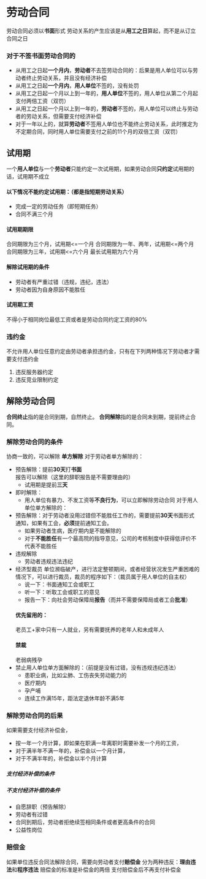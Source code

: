 # 劳动合同
劳动合同必须以**书面**形式
劳动关系的产生应该是从**用工之日**算起，而不是从订立合同之日
### 对于不签书面劳动合同的
- 从用工之日起**一个月内**，**劳动者**不去签劳动合同的：后果是用人单位可以与劳动者终止劳动关系，并且没有经济补偿
- 从用工之日起**一个月内**，**用人单位**不签的，没有处罚
- 从用工之日起一个月以上到一年的，**用人单位**不签的，用人单位从第二个月起支付两倍工资（双罚）
- 从用工之日起一个月以上到一年的，**劳动者**不签的，用人单位可以终止与劳动者的劳动关系，但需要支付经济补偿
- 对于一年以上的，就算**劳动者**不签用人单位也不能终止劳动关系，此时推定为不定期合同，同时用人单位需要支付之前的11个月的双倍工资（双罚）
## 试用期
一个**用人单位**与一个**劳动者**只能约定一次试用期，如果劳动合同**只约定**试用期的话，试用期不成立
#### 以下情况不能约定试用期：（都是指短期劳动关系）
- 完成一定的劳动任务（即短期任务）
- 合同不满三个月
#### 试用期期限
合同期限为三个月，试用期<=一个月
合同期限为一年、两年，试用期<=两个月
合同期限为三年，试用期<=六个月
最长试用期为六个月
#### 解除试用期的条件
- 劳动者有严重过错（违规，违纪，违法）
- 劳动者因为自身原因不能胜任
#### 试用期工资
不得小于相同岗位最低工资或者是劳动合同约定工资的80%
### 违约金
不允许用人单位任意约定由劳动者承担违约金，只有在下列两种情况下劳动者才需要支付违约金
1. 违反服务器约定
2. 违反竞业限制约定
## 解除劳动合同
**合同终止**指的是合同到期，自然终止。
**合同解除**指的是合同未到期，提前终止合同。
### 解除劳动合同的条件
协商一致的，可以解除
**单方解除**
对于劳动者单方解除的：
- 预告解除：提前**30天**打**书面**报告可以解除（这里的辞职报告是不需要理由的）
	- 试用期是提前**三天**
- 即时解除：
	- 用人单位有暴力、不发工资等**不良行为**，可以立即解除劳动合同
对于用人单位单方解除的：
- 预告解除：对于劳动者没用过错但不能胜任工作的，需要提前**30天**书面形式通知，如果有工会，**必须**提前通知工会。
	- 如果劳动者生病，医疗期内是不能解除的
	- 对于**不能胜任**有一个最高院的指导意见，公司的考核制度中获得低评价不代表不能胜任
- 违规解除
	- 劳动者违规违法违纪
- 经济型裁员
	单位濒临破产，进行法定整顿期间，或者经营状况发生严重困难的情况下，可以进行裁员，裁员的程序如下：（裁员属于用人单位的自主权）
	- 说一下：书面通知工会或职工
	- 听一下：听取工会或职工的意见
	- 报告一下：向社会劳动保障局**报告**（而并不需要保障局或者工会**批准**）
	#### 优先留用的：
	老员工+家中只有一人就业，另有需要抚养的老年人和未成年人
	#### 禁裁
	老弱病残孕
- 禁止用人单位单方面解除的：（前提是没有过错，没有违规违纪违法）
	- 患职业病，比如尘肺、工伤丧失劳动能力的
	- 医疗期内
	- 孕产哺
	- 连续工作满15年，距法定退休年龄不满5年
### 解除劳动合同的后果
如果需要支付经济补偿金，
- 按一年一个月计算，即如果在职满一年离职时需要补发一个月的工资，
- 对于满半年不满一年的，补偿金以一个月计算，
- 对于不满半年的，补偿金以半个月计算
##### 支付经济补偿的条件
##### 不支付经济补偿的条件
- 自愿辞职（预告解除）
- 劳动者有过错
- 合同到期后，劳动者拒绝续签相同条件或者更高条件的合同
- 公益性岗位
### 赔偿金
如果单位违反合同法解除合同，需要向劳动者支付**赔偿金**
分为两种违反：**理由违法**和**程序违法**
赔偿金的标准是补偿金的两倍
支付赔偿金后不再支付补偿金